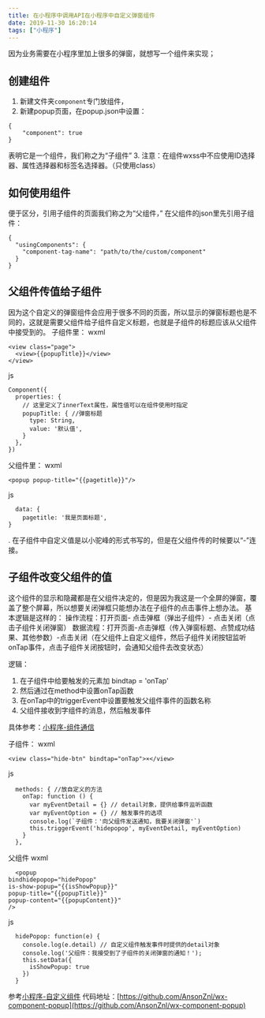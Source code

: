 ```yaml
---
title: 在小程序中调用API在小程序中自定义弹窗组件
date: 2019-11-30 16:20:14
tags: ["小程序"]
---
```

因为业务需要在小程序里加上很多的弹窗，就想写一个组件来实现；
## 创建组件
1. 新建文件夹`component`专门放组件，
2. 新建popup页面，在popup.json中设置：
```
{
    "component": true
}
```
表明它是一个组件，我们称之为“子组件”
3. 注意：在组件wxss中不应使用ID选择器、属性选择器和标签名选择器。（只使用class）
## 如何使用组件
便于区分，引用子组件的页面我们称之为“父组件，”
在父组件的json里先引用子组件：
```
{
  "usingComponents": {
    "component-tag-name": "path/to/the/custom/component"
  }
}
```
## 父组件传值给子组件
因为这个自定义的弹窗组件会应用于很多不同的页面，所以显示的弹窗标题也是不同的，这就是需要父组件给子组件自定义标题，也就是子组件的标题应该从父组件中接受到的。
子组件里：
wxml
```
<view class="page">
  <view>{{popupTitle}}</view>
</view>
```
js
```
Component({
  properties: {
    // 这里定义了innerText属性，属性值可以在组件使用时指定
    popupTitle: { //弹窗标题
      type: String,
      value: '默认值', 
    }
  },
})
```
父组件里：
wxml
```
<popup popup-title="{{pagetitle}}"/>
```
js
```
  data: {
    pagetitle: '我是页面标题',
}
```
. 在子组件中自定义值是以小驼峰的形式书写的，但是在父组件传的时候要以“-”连接。

## 子组件改变父组件的值
这个组件的显示和隐藏都是在父组件决定的，但是因为我这是一个全屏的弹窗，覆盖了整个屏幕，所以想要关闭弹框只能想办法在子组件的点击事件上想办法。
基本逻辑是这样的：
操作流程：打开页面- 点击弹框（弹出子组件）- 点击关闭（点击子组件关闭弹窗）
数据流程：打开页面-点击弹框（传入弹窗标题、点赞成功结果、其他参数）-点击关闭（在父组件上自定义组件，然后子组件关闭按钮监听onTap事件，点击子组件关闭按钮时，会通知父组件去改变状态）

逻辑：
1. 在子组件中给要触发的元素加  bindtap = 'onTap'
2. 然后通过在method中设置onTap函数
3. 在onTap中的triggerEvent中设置要触发父组件事件的函数名称
4. 父组件接收到字组件的消息，然后触发事件

具体参考：[小程序-组件通信](https://developers.weixin.qq.com/miniprogram/dev/framework/custom-component/events.html)

子组件：
wxml
```
<view class="hide-btn" bindtap="onTap">×</view>
```
js
```
  methods: { //放自定义的方法
    onTap: function () {
      var myEventDetail = {} // detail对象，提供给事件监听函数
      var myEventOption = {} // 触发事件的选项
      console.log(`子组件：'向父组件发送通知，我要关闭弹窗'`)
      this.triggerEvent('hidepopop', myEventDetail, myEventOption)
    }
  },
```

父组件
wxml
```
  <popup 
bindhidepopop="hidePopop" 
is-show-popup="{{isShowPopup}}" 
popup-title="{{popupTitle}}" 
popup-content="{{popupContent}}"
/>
```
js
```
  hidePopop: function(e) {
    console.log(e.detail) // 自定义组件触发事件时提供的detail对象
    console.log('父组件：我接受到了子组件的关闭弹窗的通知！');
    this.setData({
      isShowPopup: true
    })
  }
```

参考[小程序-自定义组件]([https://developers.weixin.qq.com/miniprogram/dev/framework/custom-component/](https://developers.weixin.qq.com/miniprogram/dev/framework/custom-component/)
)
代码地址：[https://github.com/AnsonZnl/wx-component-popup](https://github.com/AnsonZnl/wx-component-popup)
